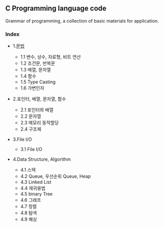 ## C Programming language code
Grammar of programming, a collection of basic materials for application.
### Index
* 1.[문법](https://github.com/csbyun-data/C-Programming/blob/main/chap01/README.md)
  *   1.1 변수, 상수, 자료형, 비트 연산
  *   1.2 조건문, 반복문
  *   1.3 배열, 문자열
  *   1.4 함수
  *   1.5 Type Casting
  *   1.6 가변인자
  
* 2.포인터, 배열, 문자열, 함수
  *   2.1 포인터와 배열
  *   2.2 문자열
  *   2.3 메모리 동적할당
  *   2.4 구조체
  
* 3.File I/O
  *   3.1 File I/O

* 4.Data Structure, Algorithm
  *   4.1 스택
  *   4.2 Queue, 우선순위 Queue, Heap
  *   4.3 Linked List
  *   4.4 재귀용법
  *   4.5 binary Tree
  *   4.6 그래프
  *   4.7 정렬
  *   4.8 탐색
  *   4.9 해싱
